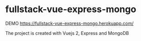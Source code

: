 # fullstack-vue-express-mongo
DEMO https://fullstack-vue-express-mongo.herokuapp.com/

The project is created with Vuejs 2, Express and MongoDB 
